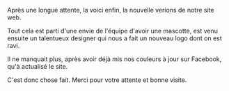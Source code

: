Après une longue attente, la voici enfin, la nouvelle verions de notre site web.

Tout cela est parti d'une envie de l'équipe d'avoir une mascotte, est venu ensuite un talentueux designer qui nous a fait un nouveau logo dont on est ravi.

Il ne manquait plus, après avoir déjà mis nos couleurs à jour sur Facebook, qu'à actualisé le site.

C'est donc chose fait.
Merci pour votre attente et bonne visite.

